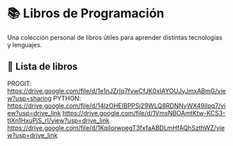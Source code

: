 # 📚 Libros de Programación

Una colección personal de libros útiles para aprender distintas tecnologías y lenguajes.

## 📘 Lista de libros

PROGIT: 
https://drive.google.com/file/d/1e1nJZrIq7fvwCfJK0xIAYOUJyJmxABmG/view?usp=sharing
PYTHON:
https://drive.google.com/file/d/14IzOHEIBPPSj29WLQ8RDNNyWX49ilpq7/view?usp=drive_link
https://drive.google.com/file/d/1VmsNBOAmtKtw-KCS3-tIXn1HxuPjS_rI/view?usp=drive_link
https://drive.google.com/file/d/1KqiIorwoegT3fxfaABDLmHfAQhSzthWZ/view?usp=drive_link


